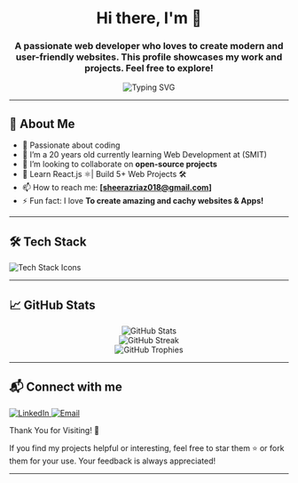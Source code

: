 <h1 align="center">Hi there, I'm <SherazRiaz> 👋</h1>
<h3 align="center">
A passionate web developer who loves to create modern and user-friendly websites. This profile showcases my work and projects. Feel free to explore!</h3>

<p align="center">
  <img src="https://readme-typing-svg.herokuapp.com?font=Fira+Code&weight=600&size=22&pause=1000&color=F7A409&center=true&vCenter=true&width=500&lines=Web+Developer;Front-end+Enthusiast;Always+Learning+New+Things" alt="Typing SVG" />
</p>

---

## 🚀 About Me  
- 🔭 Passionate about coding
- 🌱 I’m a 20 years old currently learning Web Development at (SMIT)
- 👯 I’m looking to collaborate on **open-source projects**  
- 🎯 Learn React.js ⚛️| Build 5+ Web Projects 🛠️ 
- 📫 How to reach me: **[sheerazriaz018@gmail.com]**  
- ⚡ Fun fact: I love **To create amazing and cachy websites & Apps!**  

---

## 🛠️ Tech Stack  
<p align="left">
  <img src="https://skillicons.dev/icons?i=html,css,js,react,nodejs" alt="Tech Stack Icons" />
</p>

---

## 📈 GitHub Stats  
<p align="center">
  <img src="https://github-readme-stats.vercel.app/api?username=YourGitHubUsername&show_icons=true&theme=radical" alt="GitHub Stats" />
  <br />
  <img src="https://github-readme-streak-stats.herokuapp.com/?user=YourGitHubUsername&theme=radical" alt="GitHub Streak" />
  <br />
  <img src="https://github-profile-trophy.vercel.app/?username=YourGitHubUsername&theme=darkhub" alt="GitHub Trophies" />
</p>

---

## 📬 Connect with me  
<p align="left">
  <a href="https://www.linkedin.com/in/sheraz-riaz-55148a2b7/" target="_blank">
    <img src="https://img.shields.io/badge/LinkedIn-0077B5?style=for-the-badge&logo=linkedin&logoColor=white" alt="LinkedIn" />
  </a>
  
  <a href="mailto:sheerazriaz018@gmai.com">
    <img src="https://img.shields.io/badge/Email-D14836?style=for-the-badge&logo=gmail&logoColor=white" alt="Email" />
  </a>
</p>
Thank You for Visiting! 🙏

If you find my projects helpful or interesting, feel free to star them ⭐ or fork them for your use. Your feedback is always appreciated!

---


